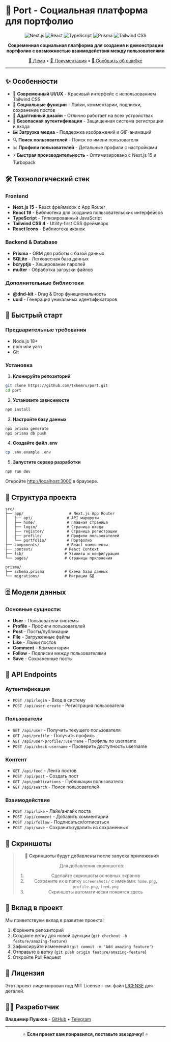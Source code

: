 # 🚀 Port - Социальная платформа для портфолио

<div align="center">

![Next.js](https://img.shields.io/badge/Next.js-15.3.4-black?style=for-the-badge&logo=next.js)
![React](https://img.shields.io/badge/React-19.0.0-blue?style=for-the-badge&logo=react)
![TypeScript](https://img.shields.io/badge/TypeScript-5.0-blue?style=for-the-badge&logo=typescript)
![Prisma](https://img.shields.io/badge/Prisma-6.10.1-2D3748?style=for-the-badge&logo=prisma)
![Tailwind CSS](https://img.shields.io/badge/Tailwind_CSS-4.0-38B2AC?style=for-the-badge&logo=tailwind-css)

**Современная социальная платформа для создания и демонстрации портфолио с возможностью взаимодействия между пользователями**

[🚀 Демо](#) • [📖 Документация](#) • [🐛 Сообщить об ошибке](#)

</div>

---

## ✨ Особенности

- 🎨 **Современный UI/UX** - Красивый интерфейс с использованием Tailwind CSS
- 👥 **Социальные функции** - Лайки, комментарии, подписки, сохранение постов
- 📱 **Адаптивный дизайн** - Отлично работает на всех устройствах
- 🔐 **Безопасная аутентификация** - Защищенная система регистрации и входа
- 🖼️ **Загрузка медиа** - Поддержка изображений и GIF-анимаций
- 🔍 **Поиск пользователей** - Поиск по имени пользователя
- 📊 **Профили пользователей** - Детальные профили с настройками
- ⚡ **Быстрая производительность** - Оптимизировано с Next.js 15 и Turbopack

## 🛠️ Технологический стек

### Frontend
- **Next.js 15** - React фреймворк с App Router
- **React 19** - Библиотека для создания пользовательских интерфейсов
- **TypeScript** - Типизированный JavaScript
- **Tailwind CSS 4** - Utility-first CSS фреймворк
- **React Icons** - Библиотека иконок

### Backend & Database
- **Prisma** - ORM для работы с базой данных
- **SQLite** - Легковесная база данных
- **bcryptjs** - Хеширование паролей
- **multer** - Обработка загрузки файлов

### Дополнительные библиотеки
- **@dnd-kit** - Drag & Drop функциональность
- **uuid** - Генерация уникальных идентификаторов

## 🚀 Быстрый старт

### Предварительные требования

- Node.js 18+ 
- npm или yarn
- Git

### Установка

1. **Клонируйте репозиторий**
```bash
git clone https://github.com/txkemru/port.git
cd port
```

2. **Установите зависимости**
```bash
npm install
```

3. **Настройте базу данных**
```bash
npx prisma generate
npx prisma db push
```

4. **Создайте файл .env**
```bash
cp .env.example .env
```

5. **Запустите сервер разработки**
```bash
npm run dev
```

Откройте [http://localhost:3000](http://localhost:3000) в браузере.

## 📁 Структура проекта

```
src/
├── app/                    # Next.js App Router
│   ├── api/               # API маршруты
│   ├── home/              # Главная страница
│   ├── login/             # Страница входа
│   ├── register/          # Страница регистрации
│   ├── profile/           # Профили пользователей
│   └── portfolio/         # Портфолио
├── components/            # React компоненты
├── context/              # React Context
├── lib/                  # Утилиты и конфигурация
└── pages/                # Страницы приложения

prisma/
├── schema.prisma         # Схема базы данных
└── migrations/           # Миграции БД
```

## 🗄️ Модели данных

### Основные сущности:
- **User** - Пользователи системы
- **Profile** - Профили пользователей
- **Post** - Посты/публикации
- **File** - Загруженные файлы
- **Like** - Лайки постов
- **Comment** - Комментарии
- **Follow** - Подписки между пользователями
- **Save** - Сохраненные посты

## 🔧 API Endpoints

### Аутентификация
- `POST /api/login` - Вход в систему
- `POST /api/user-create` - Регистрация пользователя

### Пользователи
- `GET /api/user` - Получить текущего пользователя
- `GET /api/profile` - Получить профиль
- `GET /api/user-profile/:username` - Профиль по username
- `POST /api/check-username` - Проверить доступность username

### Контент
- `GET /api/feed` - Лента постов
- `POST /api/post` - Создать пост
- `GET /api/publications` - Публикации пользователя
- `GET /api/search` - Поиск пользователей

### Взаимодействие
- `POST /api/like` - Лайк/анлайк поста
- `POST /api/comment` - Добавить комментарий
- `POST /api/follow` - Подписаться/отписаться
- `POST /api/save` - Сохранить/удалить из сохраненных

## 🎨 Скриншоты

<div align="center">

> 📸 **Скриншоты будут добавлены после запуска приложения**
> 
> Для добавления скриншотов:
> 1. Сделайте скриншоты основных экранов
> 2. Сохраните их в папку `screenshots/` с именами: `home.png`, `profile.png`, `feed.png`
> 3. Скриншоты автоматически появятся здесь

<!-- 
  <img src="screenshots/home.png" alt="Главная страница" width="400"/>
  <img src="screenshots/profile.png" alt="Профиль пользователя" width="400"/>
  <img src="screenshots/feed.png" alt="Лента постов" width="400"/>
-->

</div>

## 🤝 Вклад в проект

Мы приветствуем вклад в развитие проекта! 

1. Форкните репозиторий
2. Создайте ветку для новой функции (`git checkout -b feature/amazing-feature`)
3. Зафиксируйте изменения (`git commit -m 'Add amazing feature'`)
4. Отправьте в ветку (`git push origin feature/amazing-feature`)
5. Откройте Pull Request

## 📝 Лицензия

Этот проект лицензирован под MIT License - см. файл [LICENSE](LICENSE) для деталей.

## 👨‍💻 Разработчик

**Владимир Пушков** - [GitHub](https://github.com/txkemru) • [Telegram](https://t.me/txkem)

---

<div align="center">

⭐ **Если проект вам понравился, поставьте звездочку!** ⭐

</div>
